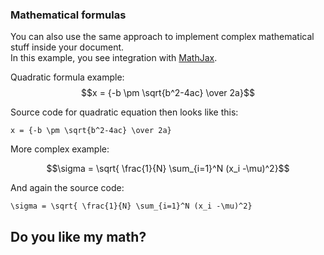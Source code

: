### Mathematical formulas

You can also use the same approach to implement complex mathematical stuff inside your document.  
In this example, you see integration with [MathJax](https://www.mathjax.org/).  

Quadratic formula example:  
$$x = {-b \pm \sqrt{b^2-4ac} \over 2a}$$

Source code for quadratic equation then looks like this:  
```
x = {-b \pm \sqrt{b^2-4ac} \over 2a}
```

More complex example:  

$$\sigma = \sqrt{ \frac{1}{N} \sum_{i=1}^N (x_i -\mu)^2}$$

And again the source code:  

```
\sigma = \sqrt{ \frac{1}{N} \sum_{i=1}^N (x_i -\mu)^2}
```

## Do you like my math?
